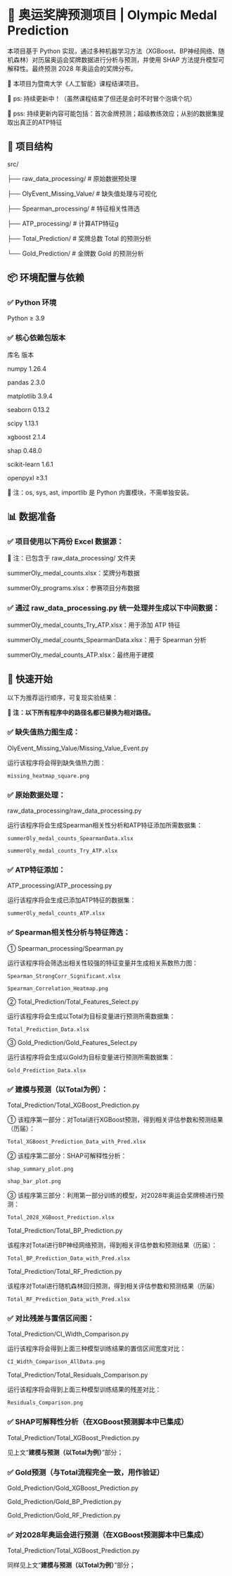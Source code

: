 # 🏅 奥运奖牌预测项目 | Olympic Medal Prediction

本项目基于 Python 实现，通过多种机器学习方法（XGBoost、BP神经网络、随机森林）对历届奥运会奖牌数据进行分析与预测，并使用 SHAP 方法提升模型可解释性。最终预测 2028 年奥运会的奖牌分布。

📌 本项目为暨南大学《人工智能》课程结课项目。

📌 ps: 持续更新中！（虽然课程结束了但还是会时不时冒个泡填个坑）

📌 pss: 持续更新内容可能包括：首次金牌预测；超级教练效应；从别的数据集提取出真正的ATP特征

## 📁 项目结构

src/

├── raw_data_processing/         # 原始数据预处理

├── OlyEvent_Missing_Value/      # 缺失值处理与可视化

├── Spearman_processing/         # 特征相关性筛选

├── ATP_processing/              # 计算ATP特征g

├── Total_Prediction/            # 奖牌总数 Total 的预测分析
 
└──  Gold_Prediction/            # 金牌数 Gold 的预测分析

## 📦 **环境配置与依赖**

### ✅ Python 环境

Python ≥ 3.9

### ✅ 核心依赖包版本

库名	版本

numpy	1.26.4

pandas	2.3.0

matplotlib	3.9.4

seaborn	0.13.2

scipy	1.13.1

xgboost	2.1.4

shap	0.48.0

scikit-learn	1.6.1

openpyxl	≥3.1

🔧 注：os, sys, ast, importlib 是 Python 内置模块，不需单独安装。

## 📊 数据准备

### ✅ 项目使用以下两份 Excel 数据源：

🔧 注：已包含于 raw_data_processing/ 文件夹

summerOly_medal_counts.xlsx：奖牌分布数据

summerOly_programs.xlsx：参赛项目分布数据

### ✅ 通过 raw_data_processing.py 统一处理并生成以下中间数据：

summerOly_medal_counts_Try_ATP.xlsx：用于添加 ATP 特征

summerOly_medal_counts_SpearmanData.xlsx：用于 Spearman 分析

summerOly_medal_counts_ATP.xlsx：最终用于建模

## 🚀 **快速开始**

以下为推荐运行顺序，可复现实验结果：

**🔧 注：以下所有程序中的路径名都已替换为相对路径。**


### ✅ 缺失值热力图生成： 

OlyEvent_Missing_Value/Missing_Value_Event.py

运行该程序将会得到缺失值热力图：

    missing_heatmap_square.png

### ✅ 原始数据处理： 

raw_data_processing/raw_data_processing.py

运行该程序将会生成Spearman相关性分析和ATP特征添加所需数据集：

    summerOly_medal_counts_SpearmanData.xlsx

    summerOly_medal_counts_Try_ATP.xlsx

### ✅ ATP特征添加：

ATP_processing/ATP_processing.py

运行该程序将会生成已添加ATP特征的数据集：

    summerOly_medal_counts_ATP.xlsx

### ✅ Spearman相关性分析与特征筛选： 

① Spearman_processing/Spearman.py

运行该程序将会筛选出相关性较强的特征变量并生成相关系数热力图：

    Spearman_StrongCorr_Significant.xlsx

    Spearman_Correlation_Heatmap.png

② Total_Prediction/Total_Features_Select.py

运行该程序将会生成以Total为目标变量进行预测所需数据集：

    Total_Prediction_Data.xlsx

③ Gold_Prediction/Gold_Features_Select.py

运行该程序将会生成以Gold为目标变量进行预测所需数据集：

    Gold_Prediction_Data.xlsx

### ✅ 建模与预测（以Total为例）：

Total_Prediction/Total_XGBoost_Prediction.py

① 该程序第一部分：对Total进行XGBoost预测，得到相关评估参数和预测结果（历届）：

    Total_XGBoost_Prediction_Data_with_Pred.xlsx

② 该程序第二部分：SHAP可解释性分析：

    shap_summary_plot.png

    shap_bar_plot.png

③ 该程序第三部分：利用第一部分训练的模型，对2028年奥运会奖牌榜进行预测：

    Total_2028_XGBoost_Prediction.xlsx

Total_Prediction/Total_BP_Prediction.py

该程序对Total进行BP神经网络预测，得到相关评估参数和预测结果（历届）：

    Total_BP_Prediction_Data_with_Pred.xlsx

Total_Prediction/Total_RF_Prediction.py

该程序对Total进行随机森林回归预测，得到相关评估参数和预测结果（历届）

    Total_RF_Prediction_Data_with_Pred.xlsx

### ✅ 对比残差与置信区间图：

Total_Prediction/CI_Width_Comparison.py

运行该程序将会得到上面三种模型训练结果的置信区间宽度对比：

    CI_Width_Comparison_AllData.png

Total_Prediction/Total_Residuals_Comparison.py

运行该程序将会得到上面三种模型训练结果的残差对比：

    Residuals_Comparison.png

### ✅ SHAP可解释性分析（在XGBoost预测脚本中已集成）

Total_Prediction/Total_XGBoost_Prediction.py

见上文“**建模与预测（以Total为例）**”部分；

### ✅ Gold预测（与Total流程完全一致，用作验证）

Gold_Prediction/Gold_XGBoost_Prediction.py

Gold_Prediction/Gold_BP_Prediction.py

Gold_Prediction/Gold_RF_Prediction.py

### ✅ 对2028年奥运会进行预测（在XGBoost预测脚本中已集成）

Total_Prediction/Total_XGBoost_Prediction.py

同样见上文“**建模与预测（以Total为例）**”部分；
